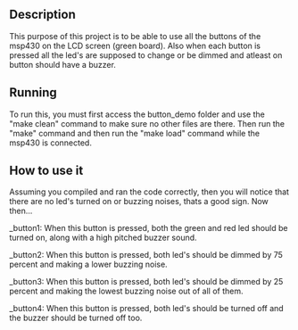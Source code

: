 ## Description
This purpose of this project is to be able to use all the buttons of the msp430
on the LCD screen (green board). Also when each button is pressed all the
led's are supposed to change or be dimmed and atleast on button should have a buzzer.


## Running
To run this, you must first access the button_demo folder and use the "make
clean" command to make sure no other files are there. Then run the "make"
command and then run the "make load" command while the msp430 is connected.


## How to use it
Assuming you compiled and ran the code correctly, then you will notice that
there are no led's turned on or buzzing noises, thats a good sign. Now then...

_button1: When this button is pressed, both the green and red led should be
turned on, along with a high pitched buzzer sound.

_button2: When this button is pressed, both led's should be dimmed by 75
percent and making a lower buzzing noise.

_button3: When this button is pressed, both led's should be dimmed by 25
percent and making the lowest buzzing noise out of all of them.

_button4: When this button is pressed, both led's should be turned off and the
buzzer should be turned off too.
